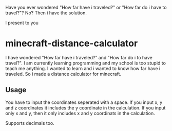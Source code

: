 Have you ever wondered "How far have i traveled?" or "How far do i have to travel?"? No? Then i have the solution.

I present to you
# minecraft-distance-calculator

I have wondered "How far have i traveled?" and "How far do i to have travel?". I am currently learning programming and my school is too stupid to teach me anything. I wanted to learn and i wanted to know how far have i traveled. So i made a distance calculator for minecraft.

## Usage

You have to input the coordinates seperated with a space. If you input x, y and z coordinates it includes the y coordinate in the calculation. If you input only x and y, then it only includes x and y coordinats in the calculation.

Supports decimals too.

